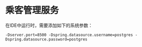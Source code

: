 # 乘客管理服务

在IDE中运行时，需要添加如下的系统参数：

```
-Dserver.port=8500 -Dspring.datasource.username=postgres -Dspring.datasource.password=postgres
```